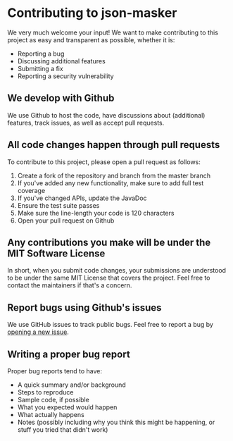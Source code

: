 # Contributing to json-masker

We very much welcome your input! We want to make contributing to this project as easy and transparent as possible, whether it is:

- Reporting a bug
- Discussing additional features
- Submitting a fix
- Reporting a security vulnerability

## We develop with Github

We use Github to host the code, have discussions about (additional) features, track issues, as well as accept pull requests.

## All code changes happen through pull requests

To contribute to this project, please open a pull request as follows:

1. Create a fork of the repository and branch from the master branch
2. If you've added any new functionality, make sure to add full test coverage
3. If you've changed APIs, update the JavaDoc
4. Ensure the test suite passes
5. Make sure the line-length your code is 120 characters
6. Open your pull request on Github

## Any contributions you make will be under the MIT Software License

In short, when you submit code changes, your submissions are understood to be under the same MIT License that covers the project. Feel free to contact the maintainers if that's a concern.

## Report bugs using Github's issues

We use GitHub issues to track public bugs. Feel free to report a bug by [opening a new issue](https://github.com/Breus/json-masker/issues/new/choose).

## Writing a proper bug report

Proper bug reports tend to have:

- A quick summary and/or background
- Steps to reproduce
- Sample code, if possible
- What you expected would happen
- What actually happens
- Notes (possibly including why you think this might be happening, or stuff you tried that didn't work)
